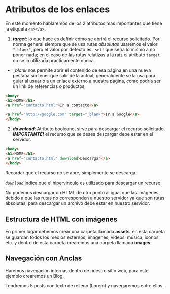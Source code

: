 # Atributos de los enlaces

En este momento hablaremos de los 2 atributos más importantes que tiene la etiqueta `<a></a>`.

1. ***target***: lo que hace es definir cómo se abrirá el recurso solicitado. Por norma general siempre que se usa rutas *absolutas* usaremos el valor ``"_blank"``, pero el valor por defecto es `_self` que sería lo mismo a no poner nada; en el caso de las rutas relatizas a la raíz el atributo `target` no se lo utilizaría practicamente nunca.

  * *_blank* nos permite abrir el contenido de esa página en una nueva pestaña sin tener que salir de la actual, generalmente se la usa para guiar al usuario a un enlace externo a nuestra página, como podría ser un link de referencias o productos.

  ~~~html
<body>
  <h1>HOME</h1>
  <a href="contacto.html">Ir a contacto</a>
  
  <a href="http://google.com" target="_blank">Ir a Google</a>
</body>
  ~~~

2. ***download***: Atributo booleano, sirve para descargar el recurso solicitado.
***IMPORTANTE!*** el recurso que se desea descargar debe estar en el servidor.

  ~~~html
<body>
  <h1>HOME</h1>
  <a href="contacto.html" download>Descargar</a>
</body>
  ~~~

Recordar que el recurso no se abre, simplemente se descarga.

*``download``* indica que el hipervinculo es utilizado para descargar un recurso.

No podemos descargar un HTML de otro punto al igual que las imágenes, debido a que las rutas no corresponden a nuestro servidor ya que son rutas absolutas, para descargar un archivo debe estar en nuestro servidor.

## Estructura de HTML con imágenes

En primer lugar debemos crear una carpeta llamada **assets**, en esta carpeta se guardan todos los medios externos, imágenes, videos, música, iconos, etc. y dentro de esta carpeta crearemos una carpeta llamada **images**.

## Navegación con Anclas

Haremos navegación internas dentro de nuestro sitio web, para este ejemplo crearemos un Blog.

Tendremos 5 posts con texto de relleno (Lorem) y navegaremos entre ellos.


